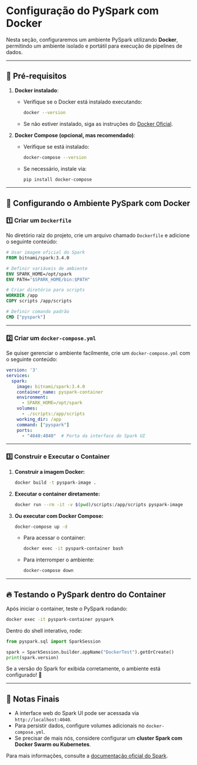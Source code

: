 # Configuração do PySpark com Docker

Nesta seção, configuraremos um ambiente PySpark utilizando **Docker**, permitindo um ambiente isolado e portátil para execução de pipelines de dados.

---

## 📌 **Pré-requisitos**

1. **Docker instalado**:
   - Verifique se o Docker está instalado executando:
     ```bash
     docker --version
     ```
   - Se não estiver instalado, siga as instruções do [Docker Oficial](https://docs.docker.com/get-docker/).

2. **Docker Compose (opcional, mas recomendado)**:
   - Verifique se está instalado:
     ```bash
     docker-compose --version
     ```
   - Se necessário, instale via:
     ```bash
     pip install docker-compose
     ```

---

## 🚀 **Configurando o Ambiente PySpark com Docker**

### 1️⃣ **Criar um `Dockerfile`**
No diretório raiz do projeto, crie um arquivo chamado `Dockerfile` e adicione o seguinte conteúdo:

```dockerfile
# Usar imagem oficial do Spark
FROM bitnami/spark:3.4.0

# Definir variáveis de ambiente
ENV SPARK_HOME=/opt/spark
ENV PATH="$SPARK_HOME/bin:$PATH"

# Criar diretório para scripts
WORKDIR /app
COPY scripts /app/scripts

# Definir comando padrão
CMD ["pyspark"]
```

---

### 2️⃣ **Criar um `docker-compose.yml`**
Se quiser gerenciar o ambiente facilmente, crie um `docker-compose.yml` com o seguinte conteúdo:

```yaml
version: '3'
services:
  spark:
    image: bitnami/spark:3.4.0
    container_name: pyspark-container
    environment:
      - SPARK_HOME=/opt/spark
    volumes:
      - ./scripts:/app/scripts
    working_dir: /app
    command: ["pyspark"]
    ports:
      - "4040:4040"  # Porta da interface do Spark UI
```

---

### 3️⃣ **Construir e Executar o Container**

1. **Construir a imagem Docker:**
   ```bash
   docker build -t pyspark-image .
   ```

2. **Executar o container diretamente:**
   ```bash
   docker run --rm -it -v $(pwd)/scripts:/app/scripts pyspark-image
   ```

3. **Ou executar com Docker Compose:**
   ```bash
   docker-compose up -d
   ```
   - Para acessar o container:
     ```bash
     docker exec -it pyspark-container bash
     ```
   - Para interromper o ambiente:
     ```bash
     docker-compose down
     ```

---

## 🔥 **Testando o PySpark dentro do Container**

Após iniciar o container, teste o PySpark rodando:

```bash
docker exec -it pyspark-container pyspark
```

Dentro do shell interativo, rode:

```python
from pyspark.sql import SparkSession

spark = SparkSession.builder.appName("DockerTest").getOrCreate()
print(spark.version)
```

Se a versão do Spark for exibida corretamente, o ambiente está configurado! 🎉

---

## 📄 **Notas Finais**

- A interface web do Spark UI pode ser acessada via `http://localhost:4040`.
- Para persistir dados, configure volumes adicionais no `docker-compose.yml`.
- Se precisar de mais nós, considere configurar um **cluster Spark com Docker Swarm ou Kubernetes**.

Para mais informações, consulte a [documentação oficial do Spark](https://spark.apache.org/docs/latest/).

